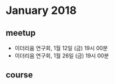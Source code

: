 # January 2018

## meetup

* 이더리움 연구회, 1월 12일 (금) 19시 00분
* 이더리움 연구회, 1월 26일 (금) 19시 00분

## course

